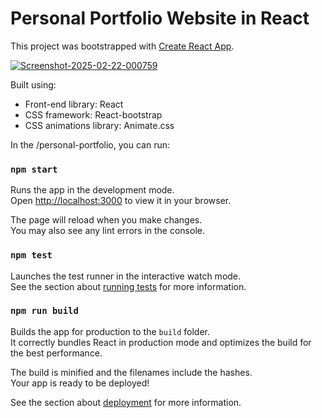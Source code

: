 # Personal Portfolio Website in React

This project was bootstrapped with [Create React App](https://github.com/facebook/create-react-app).

<a href="https://ibb.co/bjbf1Trq"><img src="https://i.ibb.co/vCXt1pJg/Screenshot-2025-02-22-000759.png" alt="Screenshot-2025-02-22-000759" border="0" /></a>



Built using:

- Front-end library: React
- CSS framework: React-bootstrap
- CSS animations library: Animate.css

In the /personal-portfolio, you can run:

### `npm start`

Runs the app in the development mode.\
Open [http://localhost:3000](http://localhost:3000) to view it in your browser.

The page will reload when you make changes.\
You may also see any lint errors in the console.

### `npm test`

Launches the test runner in the interactive watch mode.\
See the section about [running tests](https://facebook.github.io/create-react-app/docs/running-tests) for more information.

### `npm run build`

Builds the app for production to the `build` folder.\
It correctly bundles React in production mode and optimizes the build for the best performance.

The build is minified and the filenames include the hashes.\
Your app is ready to be deployed!

See the section about [deployment](https://facebook.github.io/create-react-app/docs/deployment) for more information.
